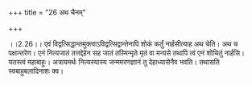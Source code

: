 +++
title = "26 अथ चैनम्"

+++
  
  
।।2.26।। एवं
विद्वत्सिद्धान्तमुक्त्वाऽविद्वत्सिद्वान्तेनापि शोकं
कर्तुं नार्हसीत्याह अथ चेति। अथ च पक्षान्तरेण। एनं नित्यजातं तत्तद्देहेन
सह जातं तस्मिन्मृते मृतं वा मन्यसे तथापि त्वं एनं शोचितुं नार्हसि।
यतस्त्वं महाबाहुः। अत्रायमर्थः नित्यस्यास्य जन्ममरणज्ञानं तु
देहाध्यासेनैव भवति। तथासति स्वबाहुबलादिनाशः क्व।  
  
  
  
